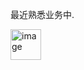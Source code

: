最近熟悉业务中.

<img width="49" alt="image" src="https://github.com/user-attachments/assets/1934e81f-b373-46c9-94d9-9c6f39054bb6" />
